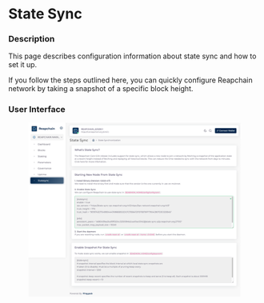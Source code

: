 # State Sync

### Description

This page describes configuration information about state sync and how to set it up.

If you follow the steps outlined here, you can quickly configure Reapchain network by taking a snapshot of a specific block height.

### User Interface

<figure><img src="../../../.gitbook/assets/image (3).png" alt=""><figcaption></figcaption></figure>

